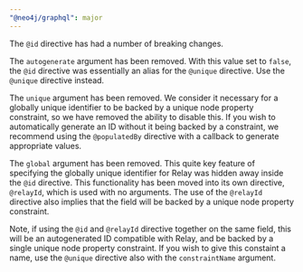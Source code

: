 ```yaml
---
"@neo4j/graphql": major
---
```


The `@id` directive has had a number of breaking changes.

The `autogenerate` argument has been removed. With this value set to `false`, the `@id` directive was essentially an alias for the `@unique` directive. Use the `@unique` directive instead.

The `unique` argument has been removed. We consider it necessary for a globally unique identifier to be backed by a unique node property constraint, so we have removed the ability to disable this. If you wish to automatically generate an ID without it being backed by a constraint, we recommend using the `@populatedBy` directive with a callback to generate appropriate values.

The `global` argument has been removed. This quite key feature of specifying the globally unique identifier for Relay was hidden away inside the `@id` directive. This functionality has been moved into its own directive, `@relayId`, which is used with no arguments. The use of the `@relayId` directive also implies that the field will be backed by a unique node property constraint.

Note, if using the `@id` and `@relayId` directive together on the same field, this will be an autogenerated ID compatible with Relay, and be backed by a single unique node property constraint. If you wish to give this constaint a name, use the `@unique` directive also with the `constraintName` argument.
